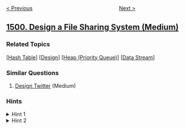 <!--|This file generated by command(leetcode description); DO NOT EDIT.    |-->
<!--+----------------------------------------------------------------------+-->
<!--|@author    awesee <openset.wang@gmail.com>                           |-->
<!--|@link      https://github.com/awesee                                 |-->
<!--|@home      https://github.com/awesee/leetcode                        |-->
<!--+----------------------------------------------------------------------+-->

[< Previous](../max-value-of-equation "Max Value of Equation")
　　　　　　　　　　　　　　　　
[Next >](../countries-you-can-safely-invest-in "Countries You Can Safely Invest In")

## [1500. Design a File Sharing System (Medium)](https://leetcode.com/problems/design-a-file-sharing-system "设计文件分享系统")



### Related Topics
  [[Hash Table](../../tag/hash-table/README.md)]
  [[Design](../../tag/design/README.md)]
  [[Heap (Priority Queue)](../../tag/heap-priority-queue/README.md)]
  [[Data Stream](../../tag/data-stream/README.md)]

### Similar Questions
  1. [Design Twitter](../design-twitter) (Medium)

### Hints
<details>
<summary>Hint 1</summary>
Try to solve it by keeping for each file chunk, the users who have this chunk.
</details>

<details>
<summary>Hint 2</summary>
Try to solve it by keeping all the users in the system with their owned chunks, and when you request a chunk, check all users for it.
</details>
